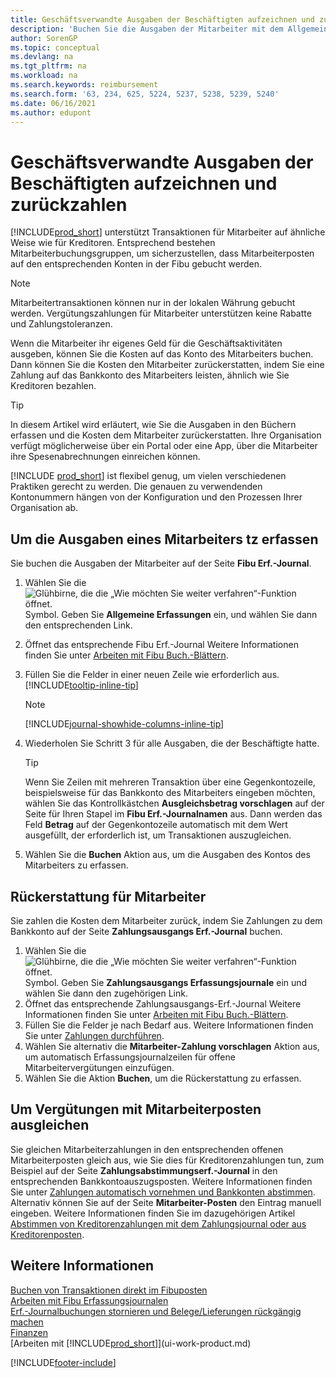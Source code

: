 ```yaml
---
title: Geschäftsverwandte Ausgaben der Beschäftigten aufzeichnen und zurückzahlen
description: 'Buchen Sie die Ausgaben der Mitarbeiter mit dem Allgemeinen Journal auf das Konto des Mitarbeiters und buchen Sie dann eine Zahlung auf dessen Bankkonto, um die geschäftsbezogenen Ausgaben zu erstatten.'
author: SorenGP
ms.topic: conceptual
ms.devlang: na
ms.tgt_pltfrm: na
ms.workload: na
ms.search.keywords: reimbursement
ms.search.form: '63, 234, 625, 5224, 5237, 5238, 5239, 5240'
ms.date: 06/16/2021
ms.author: edupont
---
```

# <a name="record-and-reimburse-employees-expenses"></a><a name="record-and-reimburse-employees-expenses"></a><a name="record-and-reimburse-employees-expenses"></a>Geschäftsverwandte Ausgaben der Beschäftigten aufzeichnen und zurückzahlen

[!INCLUDE[prod_short](includes/prod_short.md)] unterstützt Transaktionen für Mitarbeiter auf ähnliche Weise wie für Kreditoren. Entsprechend bestehen Mitarbeiterbuchungsgruppen, um sicherzustellen, dass Mitarbeiterposten auf den entsprechenden Konten in der Fibu gebucht werden.

> [!NOTE]  
> Mitarbeitertransaktionen können nur in der lokalen Währung gebucht werden. Vergütungszahlungen für Mitarbeiter unterstützen keine Rabatte und Zahlungstoleranzen.

Wenn die Mitarbeiter ihr eigenes Geld für die Geschäftsaktivitäten ausgeben, können Sie die Kosten auf das Konto des Mitarbeiters buchen. Dann können Sie die Kosten den Mitarbeiter zurückerstatten, indem Sie eine Zahlung auf das  Bankkonto des Mitarbeiters leisten, ähnlich wie Sie Kreditoren bezahlen.  

> [!TIP]
> In diesem Artikel wird erläutert, wie Sie die Ausgaben in den Büchern erfassen und die Kosten dem Mitarbeiter zurückerstatten. Ihre Organisation verfügt möglicherweise über ein Portal oder eine App, über die Mitarbeiter ihre Spesenabrechnungen einreichen können.

[!INCLUDE [prod_short](includes/prod_short.md)] ist flexibel genug, um vielen verschiedenen Praktiken gerecht zu werden. Die genauen zu verwendenden Kontonummern hängen von der Konfiguration und den Prozessen Ihrer Organisation ab.  

## <a name="to-record-an-employees-expense"></a><a name="to-record-an-employees-expense"></a><a name="to-record-an-employees-expense"></a>Um die Ausgaben eines Mitarbeiters tz erfassen

Sie buchen die Ausgaben der Mitarbeiter auf der Seite **Fibu Erf.-Journal**.

1. Wählen Sie die ![Glühbirne, die die „Wie möchten Sie weiter verfahren“-Funktion öffnet.](media/ui-search/search_small.png "Tell me-Funktion") Symbol. Geben Sie **Allgemeine Erfassungen** ein, und wählen Sie dann den entsprechenden Link.  
2. Öffnet das entsprechende Fibu Erf.-Journal Weitere Informationen finden Sie unter [Arbeiten mit Fibu Buch.-Blättern](ui-work-general-journals.md).
3. Füllen Sie die Felder in einer neuen Zeile wie erforderlich aus. [!INCLUDE[tooltip-inline-tip](includes/tooltip-inline-tip_md.md)]  

    > [!NOTE]
    > [!INCLUDE[journal-showhide-columns-inline-tip](includes/journal-showhide-columns-inline-tip.md)]
4. Wiederholen Sie Schritt 3 für alle Ausgaben, die der Beschäftigte hatte.

    > [!TIP]  
    > Wenn Sie Zeilen mit mehreren Transaktion über eine Gegenkontozeile, beispielsweise für das Bankkonto des Mitarbeiters eingeben möchten, wählen Sie das Kontrollkästchen **Ausgleichsbetrag vorschlagen** auf der Seite für Ihren Stapel im **Fibu Erf.-Journalnamen** aus. Dann werden das Feld **Betrag** auf der Gegenkontozeile automatisch mit dem Wert ausgefüllt, der erforderlich ist, um Transaktionen auszugleichen.
5. Wählen Sie die **Buchen** Aktion aus, um die Ausgaben des Kontos des Mitarbeiters zu erfassen.

## <a name="to-reimburse-an-employee"></a><a name="to-reimburse-an-employee"></a><a name="to-reimburse-an-employee"></a>Rückerstattung für Mitarbeiter

Sie zahlen die Kosten dem Mitarbeiter zurück, indem Sie Zahlungen zu dem Bankkonto auf der Seite **Zahlungsausgangs Erf.-Journal** buchen.  

1. Wählen Sie die ![Glühbirne, die die „Wie möchten Sie weiter verfahren“-Funktion öffnet.](media/ui-search/search_small.png "Tell me-Funktion") Symbol. Geben Sie **Zahlungsausgangs Erfassungsjournale** ein und wählen Sie dann den zugehörigen Link.
2. Öffnet das entsprechende Zahlungsausgangs-Erf.-Journal Weitere Informationen finden Sie unter [Arbeiten mit Fibu Buch.-Blättern](ui-work-general-journals.md).
3. Füllen Sie die Felder je nach Bedarf aus. Weitere Informationen finden Sie unter [Zahlungen durchführen](payables-make-payments.md).
4. Wählen Sie alternativ die **Mitarbeiter-Zahlung vorschlagen** Aktion aus, um automatisch Erfassungsjournalzeilen für offene Mitarbeitervergütungen einzufügen.
5. Wählen Sie die Aktion **Buchen**, um die Rückerstattung zu erfassen.  

## <a name="to-reconcile-reimbursements-with-employee-ledger-entries"></a><a name="to-reconcile-reimbursements-with-employee-ledger-entries"></a><a name="to-reconcile-reimbursements-with-employee-ledger-entries"></a>Um Vergütungen mit Mitarbeiterposten ausgleichen

Sie gleichen Mitarbeiterzahlungen in den entsprechenden offenen Mitarbeiterposten gleich aus, wie Sie dies für Kreditorenzahlungen tun, zum Beispiel auf der Seite **Zahlungsabstimmungserf.-Journal** in den entsprechenden Bankkontoauszugsposten. Weitere Informationen finden Sie unter [Zahlungen automatisch vornehmen und Bankkonten abstimmen](receivables-apply-payments-auto-reconcile-bank-accounts.md). Alternativ können Sie auf der Seite **Mitarbeiter-Posten** den Eintrag manuell eingeben. Weitere Informationen finden Sie im dazugehörigen Artikel [Abstimmen von Kreditorenzahlungen mit dem Zahlungsjournal oder aus Kreditorenposten](payables-how-apply-purchase-transactions-manually.md).  

## <a name="see-also"></a><a name="see-also"></a><a name="see-also"></a>Weitere Informationen

[Buchen von Transaktionen direkt im Fibuposten](finance-how-post-transactions-directly.md)  
[Arbeiten mit Fibu Erfassungsjournalen](ui-work-general-journals.md)  
[Erf.-Journalbuchungen stornieren und Belege/Lieferungen rückgängig machen](finance-how-reverse-journal-posting.md)  
[Finanzen](finance.md)  
[Arbeiten mit [!INCLUDE[prod_short](includes/prod_short.md)]](ui-work-product.md)  


[!INCLUDE[footer-include](includes/footer-banner.md)]
